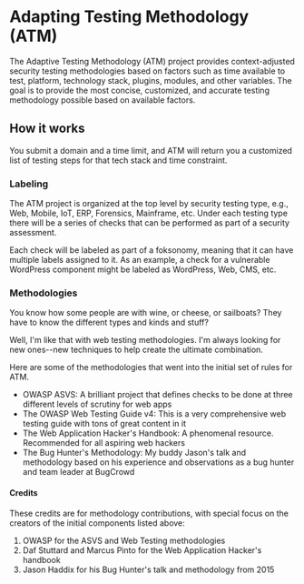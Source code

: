 # Adapting Testing Methodology (ATM)

The Adaptive Testing Methodology (ATM) project provides context-adjusted security testing methodologies based on factors such as time available to test, platform, technology stack, plugins, modules, and other variables. The goal is to provide the most concise, customized, and accurate testing methodology possible based on available factors.

## How it works

You submit a domain and a time limit, and ATM will return you a customized list of testing steps for that tech stack and time constraint.

### Labeling

The ATM project is organized at the top level by security testing type, e.g., Web, Mobile, IoT, ERP, Forensics, Mainframe, etc. Under each testing type there will be a series of checks that can be performed as part of a security assessment.

Each check will be labeled as part of a foksonomy, meaning that it can have multiple labels assigned to it. As an example, a check for a vulnerable WordPress component might be labeled as WordPress, Web, CMS, etc.

### Methodologies

You know how some people are with wine, or cheese, or sailboats? They have to know the different types and kinds and stuff? 

Well, I'm like that with web testing methodologies. I'm always looking for new ones--new techniques to help create the ultimate combination.

Here are some of the methodologies that went into the initial set of rules for ATM.

- OWASP ASVS: A brilliant project that defines checks to be done at three different levels of scrutiny for web apps
- The OWASP Web Testing Guide v4: This is a very comprehensive web testing guide with tons of great content in it
- The Web Application Hacker's Handbook: A phenomenal resource. Recommended for all aspiring web hackers
- The Bug Hunter's Methodology: My buddy Jason's talk and methodology based on his experience and observations as a bug hunter and team leader at BugCrowd

#### Credits

These credits are for methodology contributions, with special focus on the creators of the initial components listed above:

1. OWASP for the ASVS and Web Testing methodologies
2. Daf Stuttard and Marcus Pinto for the Web Application Hacker's handbook
3. Jason Haddix for his Bug Hunter's talk and methodology from 2015


